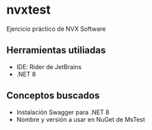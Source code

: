 # nvxtest
Ejercicio práctico de NVX Software

## Herramientas utiliadas
- IDE: Rider de JetBrains
- .NET 8

## Conceptos buscados
- Instalación Swagger para .NET 8
- Nombre y versión a usar en NuGet de MsTest
